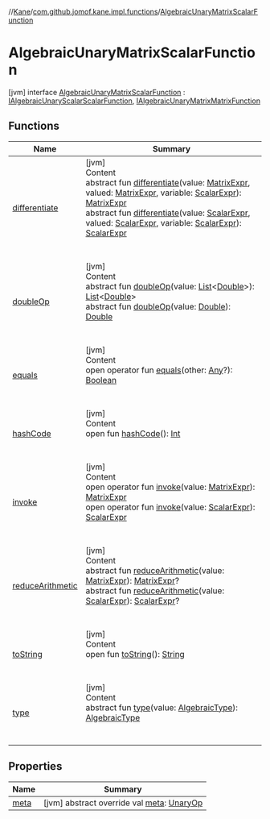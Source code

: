 //[Kane](../../index.md)/[com.github.jomof.kane.impl.functions](../index.md)/[AlgebraicUnaryMatrixScalarFunction](index.md)



# AlgebraicUnaryMatrixScalarFunction  
 [jvm] interface [AlgebraicUnaryMatrixScalarFunction](index.md) : [IAlgebraicUnaryScalarScalarFunction](../../com.github.jomof.kane/-i-algebraic-unary-scalar-scalar-function/index.md), [IAlgebraicUnaryMatrixMatrixFunction](../../com.github.jomof.kane/-i-algebraic-unary-matrix-matrix-function/index.md)   


## Functions  
  
|  Name|  Summary| 
|---|---|
| <a name="com.github.jomof.kane/IAlgebraicUnaryMatrixMatrixFunction/differentiate/#com.github.jomof.kane.MatrixExpr#com.github.jomof.kane.MatrixExpr#com.github.jomof.kane.ScalarExpr/PointingToDeclaration/"></a>[differentiate](../../com.github.jomof.kane/-i-algebraic-unary-matrix-matrix-function/differentiate.md)| <a name="com.github.jomof.kane/IAlgebraicUnaryMatrixMatrixFunction/differentiate/#com.github.jomof.kane.MatrixExpr#com.github.jomof.kane.MatrixExpr#com.github.jomof.kane.ScalarExpr/PointingToDeclaration/"></a>[jvm]  <br>Content  <br>abstract fun [differentiate](../../com.github.jomof.kane/-i-algebraic-unary-matrix-matrix-function/differentiate.md)(value: [MatrixExpr](../../com.github.jomof.kane/-matrix-expr/index.md), valued: [MatrixExpr](../../com.github.jomof.kane/-matrix-expr/index.md), variable: [ScalarExpr](../../com.github.jomof.kane/-scalar-expr/index.md)): [MatrixExpr](../../com.github.jomof.kane/-matrix-expr/index.md)  <br>abstract fun [differentiate](../../com.github.jomof.kane/-i-algebraic-unary-scalar-scalar-function/differentiate.md)(value: [ScalarExpr](../../com.github.jomof.kane/-scalar-expr/index.md), valued: [ScalarExpr](../../com.github.jomof.kane/-scalar-expr/index.md), variable: [ScalarExpr](../../com.github.jomof.kane/-scalar-expr/index.md)): [ScalarExpr](../../com.github.jomof.kane/-scalar-expr/index.md)  <br><br><br>
| <a name="com.github.jomof.kane/IAlgebraicUnaryMatrixMatrixFunction/doubleOp/#kotlin.collections.List[kotlin.Double]/PointingToDeclaration/"></a>[doubleOp](../../com.github.jomof.kane/-i-algebraic-unary-matrix-matrix-function/double-op.md)| <a name="com.github.jomof.kane/IAlgebraicUnaryMatrixMatrixFunction/doubleOp/#kotlin.collections.List[kotlin.Double]/PointingToDeclaration/"></a>[jvm]  <br>Content  <br>abstract fun [doubleOp](../../com.github.jomof.kane/-i-algebraic-unary-matrix-matrix-function/double-op.md)(value: [List](https://kotlinlang.org/api/latest/jvm/stdlib/kotlin.collections/-list/index.html)<[Double](https://kotlinlang.org/api/latest/jvm/stdlib/kotlin/-double/index.html)>): [List](https://kotlinlang.org/api/latest/jvm/stdlib/kotlin.collections/-list/index.html)<[Double](https://kotlinlang.org/api/latest/jvm/stdlib/kotlin/-double/index.html)>  <br>abstract fun [doubleOp](../../com.github.jomof.kane/-i-algebraic-unary-scalar-scalar-function/double-op.md)(value: [Double](https://kotlinlang.org/api/latest/jvm/stdlib/kotlin/-double/index.html)): [Double](https://kotlinlang.org/api/latest/jvm/stdlib/kotlin/-double/index.html)  <br><br><br>
| <a name="kotlin/Any/equals/#kotlin.Any?/PointingToDeclaration/"></a>[equals](../../com.github.jomof.kane.impl.types/-double-algebraic-type/index.md#%5Bkotlin%2FAny%2Fequals%2F%23kotlin.Any%3F%2FPointingToDeclaration%2F%5D%2FFunctions%2F-1044181621)| <a name="kotlin/Any/equals/#kotlin.Any?/PointingToDeclaration/"></a>[jvm]  <br>Content  <br>open operator fun [equals](../../com.github.jomof.kane.impl.types/-double-algebraic-type/index.md#%5Bkotlin%2FAny%2Fequals%2F%23kotlin.Any%3F%2FPointingToDeclaration%2F%5D%2FFunctions%2F-1044181621)(other: [Any](https://kotlinlang.org/api/latest/jvm/stdlib/kotlin/-any/index.html)?): [Boolean](https://kotlinlang.org/api/latest/jvm/stdlib/kotlin/-boolean/index.html)  <br><br><br>
| <a name="kotlin/Any/hashCode/#/PointingToDeclaration/"></a>[hashCode](../../com.github.jomof.kane.impl.types/-double-algebraic-type/index.md#%5Bkotlin%2FAny%2FhashCode%2F%23%2FPointingToDeclaration%2F%5D%2FFunctions%2F-1044181621)| <a name="kotlin/Any/hashCode/#/PointingToDeclaration/"></a>[jvm]  <br>Content  <br>open fun [hashCode](../../com.github.jomof.kane.impl.types/-double-algebraic-type/index.md#%5Bkotlin%2FAny%2FhashCode%2F%23%2FPointingToDeclaration%2F%5D%2FFunctions%2F-1044181621)(): [Int](https://kotlinlang.org/api/latest/jvm/stdlib/kotlin/-int/index.html)  <br><br><br>
| <a name="com.github.jomof.kane/IAlgebraicUnaryMatrixMatrixFunction/invoke/#com.github.jomof.kane.MatrixExpr/PointingToDeclaration/"></a>[invoke](../../com.github.jomof.kane/-i-algebraic-unary-matrix-matrix-function/invoke.md)| <a name="com.github.jomof.kane/IAlgebraicUnaryMatrixMatrixFunction/invoke/#com.github.jomof.kane.MatrixExpr/PointingToDeclaration/"></a>[jvm]  <br>Content  <br>open operator fun [invoke](../../com.github.jomof.kane/-i-algebraic-unary-matrix-matrix-function/invoke.md)(value: [MatrixExpr](../../com.github.jomof.kane/-matrix-expr/index.md)): [MatrixExpr](../../com.github.jomof.kane/-matrix-expr/index.md)  <br>open operator fun [invoke](../../com.github.jomof.kane/-i-algebraic-unary-scalar-scalar-function/invoke.md)(value: [ScalarExpr](../../com.github.jomof.kane/-scalar-expr/index.md)): [ScalarExpr](../../com.github.jomof.kane/-scalar-expr/index.md)  <br><br><br>
| <a name="com.github.jomof.kane/IAlgebraicUnaryMatrixMatrixFunction/reduceArithmetic/#com.github.jomof.kane.MatrixExpr/PointingToDeclaration/"></a>[reduceArithmetic](../../com.github.jomof.kane/-i-algebraic-unary-matrix-matrix-function/reduce-arithmetic.md)| <a name="com.github.jomof.kane/IAlgebraicUnaryMatrixMatrixFunction/reduceArithmetic/#com.github.jomof.kane.MatrixExpr/PointingToDeclaration/"></a>[jvm]  <br>Content  <br>abstract fun [reduceArithmetic](../../com.github.jomof.kane/-i-algebraic-unary-matrix-matrix-function/reduce-arithmetic.md)(value: [MatrixExpr](../../com.github.jomof.kane/-matrix-expr/index.md)): [MatrixExpr](../../com.github.jomof.kane/-matrix-expr/index.md)?  <br>abstract fun [reduceArithmetic](../../com.github.jomof.kane/-i-algebraic-unary-scalar-scalar-function/reduce-arithmetic.md)(value: [ScalarExpr](../../com.github.jomof.kane/-scalar-expr/index.md)): [ScalarExpr](../../com.github.jomof.kane/-scalar-expr/index.md)?  <br><br><br>
| <a name="kotlin/Any/toString/#/PointingToDeclaration/"></a>[toString](../../com.github.jomof.kane.impl.types/-object-kane-type/-companion/index.md#%5Bkotlin%2FAny%2FtoString%2F%23%2FPointingToDeclaration%2F%5D%2FFunctions%2F-1044181621)| <a name="kotlin/Any/toString/#/PointingToDeclaration/"></a>[jvm]  <br>Content  <br>open fun [toString](../../com.github.jomof.kane.impl.types/-object-kane-type/-companion/index.md#%5Bkotlin%2FAny%2FtoString%2F%23%2FPointingToDeclaration%2F%5D%2FFunctions%2F-1044181621)(): [String](https://kotlinlang.org/api/latest/jvm/stdlib/kotlin/-string/index.html)  <br><br><br>
| <a name="com.github.jomof.kane/IAlgebraicUnaryScalarScalarFunction/type/#com.github.jomof.kane.impl.types.AlgebraicType/PointingToDeclaration/"></a>[type](../../com.github.jomof.kane/-i-algebraic-unary-scalar-scalar-function/type.md)| <a name="com.github.jomof.kane/IAlgebraicUnaryScalarScalarFunction/type/#com.github.jomof.kane.impl.types.AlgebraicType/PointingToDeclaration/"></a>[jvm]  <br>Content  <br>abstract fun [type](../../com.github.jomof.kane/-i-algebraic-unary-scalar-scalar-function/type.md)(value: [AlgebraicType](../../com.github.jomof.kane.impl.types/-algebraic-type/index.md)): [AlgebraicType](../../com.github.jomof.kane.impl.types/-algebraic-type/index.md)  <br><br><br>


## Properties  
  
|  Name|  Summary| 
|---|---|
| <a name="com.github.jomof.kane.impl.functions/AlgebraicUnaryMatrixScalarFunction/meta/#/PointingToDeclaration/"></a>[meta](meta.md)| <a name="com.github.jomof.kane.impl.functions/AlgebraicUnaryMatrixScalarFunction/meta/#/PointingToDeclaration/"></a> [jvm] abstract override val [meta](meta.md): [UnaryOp](../../com.github.jomof.kane.impl/-unary-op/index.md)   <br>

